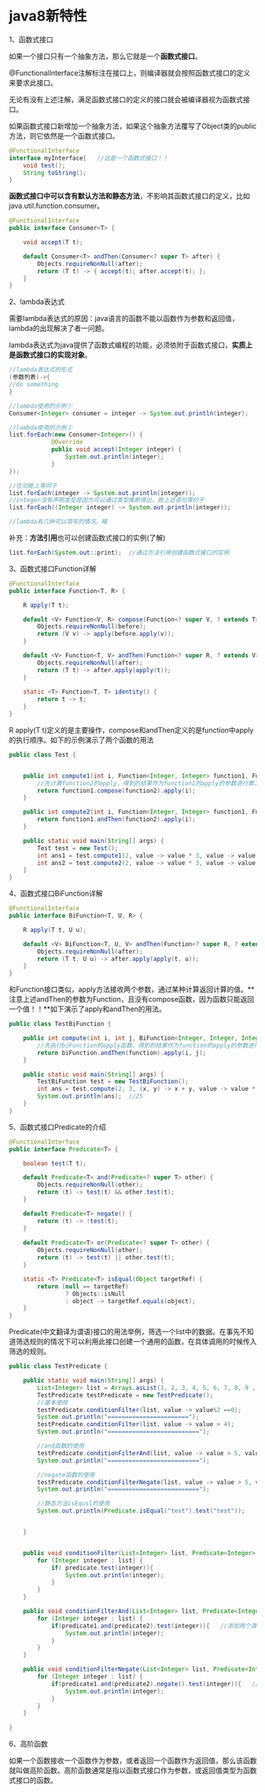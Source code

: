# java8新特性

1、函数式接口

如果一个接口只有一个抽象方法，那么它就是一个**函数式接口**。

@FunctionalInterface注解标注在接口上，则编译器就会按照函数式接口的定义来要求此接口。

无论有没有上述注解，满足函数式接口的定义的接口就会被编译器视为函数式接口。

如果函数式接口新增加一个抽象方法，如果这个抽象方法覆写了Object类的public方法，则它依然是一个函数式接口。

```java
@FunctionalInterface
interface myInterface{   //这是一个函数式接口！！
	void test();
	String toString();
}
```

**函数式接口中可以含有默认方法和静态方法**，不影响其函数式接口的定义，比如java.util.function.consumer。

```java
@FunctionalInterface
public interface Consumer<T> {

    void accept(T t);

    default Consumer<T> andThen(Consumer<? super T> after) {
        Objects.requireNonNull(after);
        return (T t) -> { accept(t); after.accept(t); };
    }
}
```

2、lambda表达式

需要lambda表达式的原因：java语言的函数不能以函数作为参数和返回值，lambda的出现解决了者一问题。

lambda表达式为java提供了函数式编程的功能，必须依附于函数式接口，**实质上是函数式接口的实现对象**。

```java
//lambda表达式的形式
(参数列表)->{
//do something
}

//lambda使用的示例①
Consumer<Integer> consumer = integer -> System.out.println(integer);

//lambda使用的示例②
list.forEach(new Consumer<Integer>() {
            @Override
            public void accept(Integer integer) {
                System.out.println(integer);
            }
});

//在功能上等同于
list.forEach(integer -> System.out.println(integer)); 
//integer没有声明类型是因为可以通过类型推断得出，故上述语句等价于
list.forEach((Integer integer) -> System.out.println(integer)); 

//lambda有几种可以简写的情况，略
```

补充：**方法引用**也可以创建函数式接口的实例(了解) 

```java
list.forEach(System.out::print);  //通过方法引用创建函数式接口的实例
```

3、函数式接口Function详解

```java
@FunctionalInterface
public interface Function<T, R> {

    R apply(T t);

    default <V> Function<V, R> compose(Function<? super V, ? extends T> before) {
        Objects.requireNonNull(before);
        return (V v) -> apply(before.apply(v));
    }

    default <V> Function<T, V> andThen(Function<? super R, ? extends V> after) {
        Objects.requireNonNull(after);
        return (T t) -> after.apply(apply(t));
    }
    
    static <T> Function<T, T> identity() {
        return t -> t;
    }
}
```

R apply(T t)定义的是主要操作，compose和andThen定义的是function中apply的执行顺序。如下的示例演示了两个函数的用法

```java
public class Test {


    public int compute1(int i, Function<Integer, Integer> function1, Function<Integer, Integer> function2){
        //先计算function2的apply，得到的结果作为function1的apply的参数进行第二次计算
        return function1.compose(function2).apply(i);
    }

    public int compute2(int i, Function<Integer, Integer> function1, Function<Integer, Integer> function2){
        return function1.andThen(function2).apply(i);
    }

    public static void main(String[] args) {
        Test test = new Test();
        int ans1 = test.compute1(2, value -> value * 3, value -> value * value); //12
        int ans2 = test.compute2(2, value -> value * 3, value -> value * value); //36
    }
}
```

4、函数式接口BiFunction详解

```java
@FunctionalInterface
public interface BiFunction<T, U, R> {

    R apply(T t, U u);

    default <V> BiFunction<T, U, V> andThen(Function<? super R, ? extends V> after) {
        Objects.requireNonNull(after);
        return (T t, U u) -> after.apply(apply(t, u));
    }
}
```

和Function接口类似，apply方法接收两个参数，通过某种计算返回计算的值。**注意上述andThen的参数为Function，且没有compose函数，因为函数只能返回一个值！！**如下演示了apply和andThen的用法。

```java
public class TestBiFunction {

    public int compute(int i, int j, BiFunction<Integer, Integer, Integer> biFunction, Function<Integer, Integer> function){
        //先执行biFunction的apply函数，得到的结果作为function的apply的参数进行第二次计算
        return biFunction.andThen(function).apply(i, j);
    }

    public static void main(String[] args) {
        TestBiFunction test = new TestBiFunction();
        int ans = test.compute(2, 3, (x, y) -> x + y, value -> value * value);
        System.out.println(ans);  //25
    }
}
```

5、函数式接口Predicate的介绍

```java
@FunctionalInterface
public interface Predicate<T> {

    boolean test(T t);

    default Predicate<T> and(Predicate<? super T> other) {
        Objects.requireNonNull(other);
        return (t) -> test(t) && other.test(t);
    }

    default Predicate<T> negate() {
        return (t) -> !test(t);
    }
    
    default Predicate<T> or(Predicate<? super T> other) {
        Objects.requireNonNull(other);
        return (t) -> test(t) || other.test(t);
    }

    static <T> Predicate<T> isEqual(Object targetRef) {
        return (null == targetRef)
                ? Objects::isNull
                : object -> targetRef.equals(object);
    }
}

```

Predicate(中文翻译为谓语)接口的用法举例，筛选一个list中的数据。在事先不知道筛选规则的情况下可以利用此接口创建一个通用的函数，在具体调用的时候传入筛选的规则。

```java
public class TestPredicate {

    public static void main(String[] args) {
        List<Integer> list = Arrays.asList(1, 2, 3, 4, 5, 6, 7, 8, 9 , 10);
        TestPredicate testPredicate = new TestPredicate();
        //基本使用
        testPredicate.conditionFilter(list, value -> value%2 ==0);
        System.out.println("=======================");
        testPredicate.conditionFilter(list, value -> value > 4);
        System.out.println("==========================");

        //and函数的使用
        testPredicate.conditionFilterAnd(list, value -> value > 5, value -> value%2 == 0);
        System.out.println("==========================");

        //negate函数的使用
        testPredicate.conditionFilterNegate(list, value -> value > 5, value -> value%2 == 0);  //1,2,3,4,5,7,9
        System.out.println("==========================");

        //静态方法isEqusl的使用
        System.out.println(Predicate.isEqual("test").test("test"));


    }


    public void conditionFilter(List<Integer> list, Predicate<Integer> predicate) {
        for (Integer integer : list) {
            if( predicate.test(integer)){
                System.out.println(integer);
            }
        }
    }

    public void conditionFilterAnd(List<Integer> list, Predicate<Integer> predicate1, Predicate<Integer> predicate2) {
        for (Integer integer : list) {
            if(predicate1.and(predicate2).test(integer)){   //添加两个谓词接口，只有两个test的函数都为true才执行代码
                System.out.println(integer);
            }
        }
    }

    public void conditionFilterNegate(List<Integer> list, Predicate<Integer> predicate1, Predicate<Integer> predicate2) {
        for (Integer integer : list) {
            if(predicate1.and(predicate2).negate().test(integer)){   //添加两个谓词接口，判断条件是两个接口的条件"与"操作，再取反
                System.out.println(integer);
            }
        }
    }
    
}

```



6、高阶函数

如果一个函数接收一个函数作为参数，或者返回一个函数作为返回值，那么该函数就叫做高阶函数。高阶函数通常是指以函数式接口作为参数，或返回值类型为函数式接口的函数。
